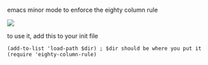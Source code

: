 emacs minor mode to enforce the eighty column rule

![](https://media.giphy.com/media/3o6fJe0n8Sg0HQB3SE/giphy.gif)

to use it, add this to your init file
```
(add-to-list 'load-path $dir) ; $dir should be where you put it
(require 'eighty-column-rule)
```